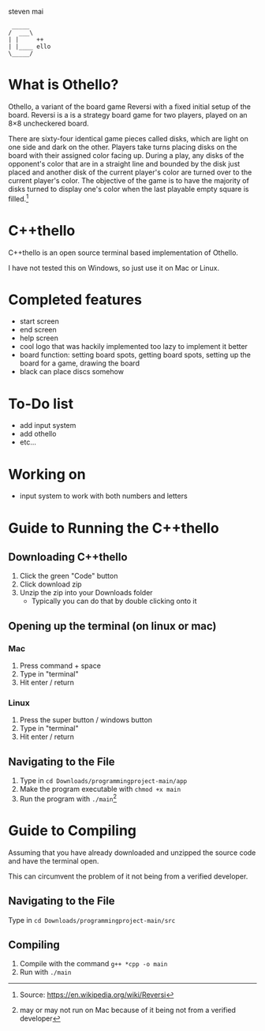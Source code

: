 steven mai

```
 _____
/  ___\
| |     ++
| |____ ello
\_____/
```

# What is Othello?

Othello, a variant of the board game Reversi with a fixed initial setup of the board. Reversi is a is a strategy board game for two players, played on an 8×8 uncheckered board.

There are sixty-four identical game pieces called disks, which are light on one side and dark on the other. Players take turns placing disks on the board with their assigned color facing up. During a play, any disks of the opponent's color that are in a straight line and bounded by the disk just placed and another disk of the current player's color are turned over to the current player's color. The objective of the game is to have the majority of disks turned to display one's color when the last playable empty square is filled.[^1]

[^1]: Source: https://en.wikipedia.org/wiki/Reversi

# C++thello

C++thello is an open source terminal based implementation of Othello.

I have not tested this on Windows, so just use it on Mac or Linux.

# Completed features
* start screen 
* end screen
* help screen
* cool logo that was hackily implemented too lazy to implement it better
* board function: setting board spots, getting board spots, setting up the board for a game, drawing the board
* black can place discs somehow

# To-Do list
* add input system
* add othello
* etc...

# Working on
* input system to work with both numbers and letters

# Guide to Running the C++thello

## Downloading C++thello

1. Click the green "Code" button
2. Click download zip
3. Unzip the zip into your Downloads folder
   * Typically you can do that by double clicking onto it

## Opening up the terminal (on linux or mac)

### Mac

1. Press command + space
2. Type in "terminal"
3. Hit enter / return

### Linux

1. Press the super button / windows button
2. Type in "terminal"
3. Hit enter / return

## Navigating to the File

1. Type in `cd Downloads/programmingproject-main/app`
2. Make the program executable with `chmod +x main`
3. Run the program with `./main`[^2]

[^2]: may or may not run on Mac because of it being not from a verified developer

# Guide to Compiling

Assuming that you have already downloaded and unzipped the source code and have the terminal open.

This can circumvent the problem of it not being from a verified developer.

## Navigating to the File

Type in `cd Downloads/programmingproject-main/src`

## Compiling

1. Compile with the command `g++ *cpp -o main`
2. Run with `./main`

